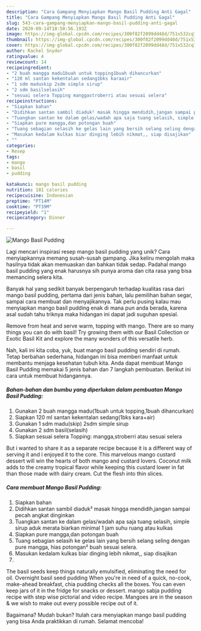 ```yaml
---
description: "Cara Gampang Menyiapkan Mango Basil Pudding Anti Gagal"
title: "Cara Gampang Menyiapkan Mango Basil Pudding Anti Gagal"
slug: 543-cara-gampang-menyiapkan-mango-basil-pudding-anti-gagal
date: 2020-09-14T18:50:56.193Z
image: https://img-global.cpcdn.com/recipes/300f82f2099dd48d/751x532cq70/mango-basil-pudding-foto-resep-utama.jpg
thumbnail: https://img-global.cpcdn.com/recipes/300f82f2099dd48d/751x532cq70/mango-basil-pudding-foto-resep-utama.jpg
cover: https://img-global.cpcdn.com/recipes/300f82f2099dd48d/751x532cq70/mango-basil-pudding-foto-resep-utama.jpg
author: Rachel Snyder
ratingvalue: 4
reviewcount: 14
recipeingredient:
- "2 buah mangga madu1buah untuk topping1buah dihancurkan"
- "120 ml santan kekentalan sedang1bks karaair"
- "1 sdm maduskip 2sdm simple sirup"
- "2 sdm basilselasih"
- "sesuai selera Topping manggastroberri atau sesuai selera"
recipeinstructions:
- "Siapkan bahan"
- "Didihkan santan sambil diaduk² masak hingga mendidih,jangan sampai pecah angkat dinginkan"
- "Tuangkan santan ke dalam gelas/wadah apa saja tuang selasih, simple sirup aduk merata biarkan minimal 1 jam suhu ruang atau kulkas"
- "Siapkan pure mangga,dan potongan buah"
- "Tuang sebagian selasih ke gelas lain yang bersih selang seling dengan pure mangga, hias potongan² buah sesuai selera."
- "Masukan kedalam kulkas biar dinging lebih nikmat,, siap disajikan"
- ""
categories:
- Resep
tags:
- mango
- basil
- pudding

katakunci: mango basil pudding 
nutrition: 181 calories
recipecuisine: Indonesian
preptime: "PT14M"
cooktime: "PT39M"
recipeyield: "1"
recipecategory: Dinner

---
```



![Mango Basil Pudding](https://img-global.cpcdn.com/recipes/300f82f2099dd48d/751x532cq70/mango-basil-pudding-foto-resep-utama.jpg)

Lagi mencari inspirasi resep mango basil pudding yang unik? Cara menyiapkannya memang susah-susah gampang. Jika keliru mengolah maka hasilnya tidak akan memuaskan dan bahkan tidak sedap. Padahal mango basil pudding yang enak harusnya sih punya aroma dan cita rasa yang bisa memancing selera kita.

Banyak hal yang sedikit banyak berpengaruh terhadap kualitas rasa dari mango basil pudding, pertama dari jenis bahan, lalu pemilihan bahan segar, sampai cara membuat dan menyajikannya. Tak perlu pusing kalau mau menyiapkan mango basil pudding enak di mana pun anda berada, karena asal sudah tahu triknya maka hidangan ini dapat jadi suguhan spesial.

Remove from heat and serve warm, topping with mango. There are so many things you can do with basil! Try growing them with our Basil Collection or Exotic Basil Kit and explore the many wonders of this versatile herb.


Nah, kali ini kita coba, yuk, buat mango basil pudding sendiri di rumah. Tetap berbahan sederhana, hidangan ini bisa memberi manfaat untuk membantu menjaga kesehatan tubuh kita. Anda dapat membuat Mango Basil Pudding memakai 5 jenis bahan dan 7 langkah pembuatan. Berikut ini cara untuk membuat hidangannya.

<!--inarticleads1-->

##### Bahan-bahan dan bumbu yang diperlukan dalam pembuatan Mango Basil Pudding:

1. Gunakan 2 buah mangga madu(1buah untuk topping,1buah dihancurkan)
1. Siapkan 120 ml santan kekentalan sedang(1bks kara+air)
1. Gunakan 1 sdm madu(skip) 2sdm simple sirup
1. Gunakan 2 sdm basil(selasih)
1. Siapkan sesuai selera Topping: mangga,stroberri atau sesuai selera


But i wanted to share it as a separate recipe because it is a different way of serving it and i enjoyed it to the core. This marvelous mango custard dessert will win the hearts of both mango and custard lovers. Coconut milk adds to the creamy tropical flavor while keeping this custard lower in fat than those made with dairy cream. Cut the flesh into thin slices. 

<!--inarticleads2-->

##### Cara membuat Mango Basil Pudding:

1. Siapkan bahan
1. Didihkan santan sambil diaduk² masak hingga mendidih,jangan sampai pecah angkat dinginkan
1. Tuangkan santan ke dalam gelas/wadah apa saja tuang selasih, simple sirup aduk merata biarkan minimal 1 jam suhu ruang atau kulkas
1. Siapkan pure mangga,dan potongan buah
1. Tuang sebagian selasih ke gelas lain yang bersih selang seling dengan pure mangga, hias potongan² buah sesuai selera.
1. Masukan kedalam kulkas biar dinging lebih nikmat,, siap disajikan
1. 


The basil seeds keep things naturally emulsified, eliminating the need for oil. Overnight basil seed pudding When you&#39;re in need of a quick, no-cook, make-ahead breakfast, chia pudding checks all the boxes. You can even keep jars of it in the fridge for snacks or dessert. mango sabja pudding recipe with step wise pictorial and video recipe. Mangoes are in the season &amp; we wish to make out every possible recipe out of it. 

Bagaimana? Mudah bukan? Itulah cara menyiapkan mango basil pudding yang bisa Anda praktikkan di rumah. Selamat mencoba!
